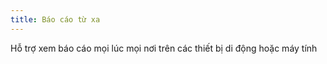 ```yaml
---
title: Báo cáo từ xa
---
```

Hỗ trợ xem báo cáo mọi lúc mọi nơi trên các thiết bị di động hoặc máy tính
